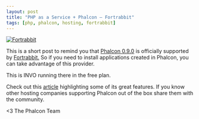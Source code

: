 ```yaml
---
layout: post
title: "PHP as a Service + Phalcon – Fortrabbit"
tags: [php, phalcon, hosting, fortrabbit]
---
```

[![Fortrabbit](/assets/files/2013-02-08-fortrabbit.jpg)](http://fortrabbit.com/)

This is a short post to remind you that [Phalcon 0.9.0](http://blog.phalcon.io/post/phalcon-framework-0-9-0-released) is officially supported by [Fortrabbit.](http://fortrabbit.com/) So if you need to install applications created in Phalcon, you can take advantage of this provider.

<!--more-->
This is INVO running there in the free plan.

Check out this [article](http://phpmaster.com/php-as-a-service-fortrabbit/) highlighting some of its great features. If you know other hosting companies supporting Phalcon out of the box share them with the community.


<3 The Phalcon Team
